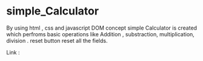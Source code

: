 # simple_Calculator
By using html , css and  javascript DOM concept simple Calculator is created which perfroms basic operations like Addition , substraction, multiplication, division . reset button reset all the fields.

Link :
